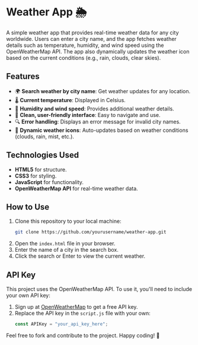 # Weather App 🌦️

A simple weather app that provides real-time weather data for any city worldwide. Users can enter a city name, and the app fetches weather details such as temperature, humidity, and wind speed using the OpenWeatherMap API. The app also dynamically updates the weather icon based on the current conditions (e.g., rain, clouds, clear skies).

## Features
- 🌍 **Search weather by city name**: Get weather updates for any location.
- 🌡️ **Current temperature**: Displayed in Celsius.
- 💨 **Humidity and wind speed**: Provides additional weather details.
- 🎨 **Clean, user-friendly interface**: Easy to navigate and use.
- 🔍 **Error handling**: Displays an error message for invalid city names.
- 🔄 **Dynamic weather icons**: Auto-updates based on weather conditions (clouds, rain, mist, etc.).

## Technologies Used
- **HTML5** for structure.
- **CSS3** for styling.
- **JavaScript** for functionality.
- **OpenWeatherMap API** for real-time weather data.

## How to Use
1. Clone this repository to your local machine:
    ```bash
    git clone https://github.com/yourusername/weather-app.git
    ```
2. Open the `index.html` file in your browser.
3. Enter the name of a city in the search box.
4. Click the search or Enter to view the current weather.

## API Key
This project uses the OpenWeatherMap API. To use it, you'll need to include your own API key:
1. Sign up at [OpenWeatherMap](https://openweathermap.org/) to get a free API key.
2. Replace the API key in the `script.js` file with your own:
    ```javascript
    const APIKey = "your_api_key_here";
    ```

Feel free to fork and contribute to the project. Happy coding! 🚀
